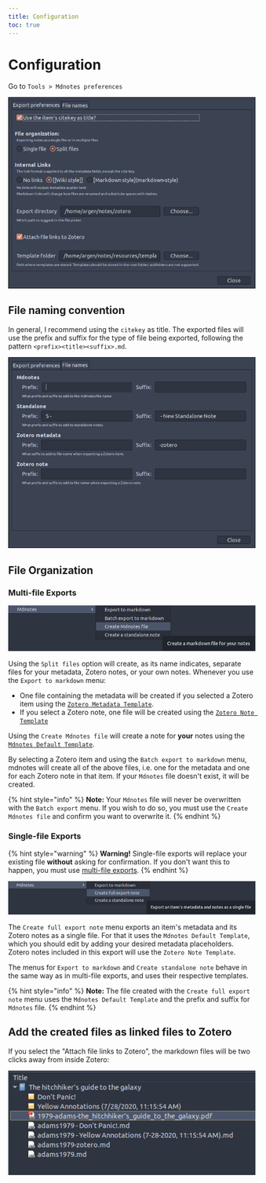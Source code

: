 ```yaml
---
title: Configuration
toc: true
---
```


# Configuration

Go to `Tools > Mdnotes preferences`

![Mdnotes export preferences](../../.gitbook/assets/mdnotes-export-preferences.png)

## File naming convention

In general, I recommend using the `citekey` as title. The exported files will use the prefix and suffix for the type of file being exported, following the pattern `<prefix><title><suffix>.md`.

![Settings for the file naming convention](../../.gitbook/assets/mdnotes-export-preferences-2.png)

## File Organization

### Multi-file Exports

![Multi-file menu](../../.gitbook/assets/multi-file-menu.png)

Using the `Split files` option will create, as its name indicates, separate files for your metadata, Zotero notes, or your own notes. Whenever you use the `Export to markdown` menu:

* One file containing the metadata will be created if you selected a Zotero item using the [`Zotero Metadata Template`](../../customization/templates.md#zotero-metadata-template).
* If you select a Zotero note, one file will be created using the [`Zotero Note Template`](../../customization/templates.md#zotero-note-template)

Using the `Create Mdnotes file` will create a note for **your** notes using the [`Mdnotes Default Template`](../../customization/templates.md#mdnotes-default-template).

By selecting a Zotero item and using the `Batch export to markdown` menu, mdnotes will create all of the above files, i.e. one for the metadata and one for each Zotero note in that item. If your `Mdnotes` file doesn't exist, it will be created.

{% hint style="info" %}
**Note:** Your `Mdnotes` file will never be overwritten with the `Batch export` menu. If you wish to do so, you must use the `Create Mdnotes file` and confirm you want to overwrite it.
{% endhint %}

### Single-file Exports

{% hint style="warning" %}
**Warning!** Single-file exports will replace your existing file **without** asking for confirmation. If you don't want this to happen, you must use [multi-file exports](configuration.md#multi-file-exports).
{% endhint %}

![Single-file menu](../../.gitbook/assets/single-file-menu.png)

The `Create full export note` menu exports an item's metadata and its Zotero notes as a single file. For that it uses the `Mdnotes Default Template`, which you should edit by adding your desired metadata placeholders. Zotero notes included in this export will use the `Zotero Note Template`.

The menus for `Export to markdown` and `Create standalone note` behave in the same way as in multi-file exports, and uses their respective templates.

{% hint style="info" %}
**Note:** The file created with the `Create full export note` menu uses the `Mdnotes Default Template` and the prefix and suffix for `Mdnotes` file.
{% endhint %}

## Add the created files as linked files to Zotero

If you select the "Attach file links to Zotero", the markdown files will be two clicks away from inside Zotero:

![Include markdown files as linked attachments](../../.gitbook/assets/attach-link-to-zotero.png)

